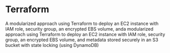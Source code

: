 # Terraform
A modularized approach using Terraform to deploy an EC2 instance with IAM role, security group, an encrypted EBS volume, anda modularized approach using Terraform to deploy an EC2 instance with IAM role, security group, an encrypted EBS volume, and metadata stored securely in an S3 bucket with state locking (using DynamoDB)
